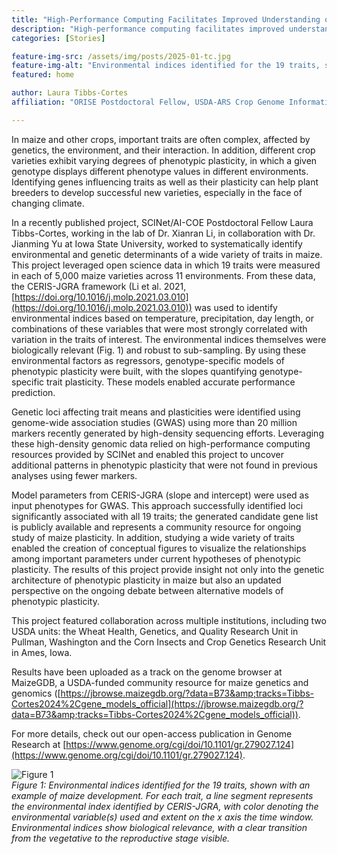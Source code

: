 ```yaml
---
title: "High-Performance Computing Facilitates Improved Understanding of Phenotypic Plasticity in Maize"
description: "High-performance computing facilitates improved understanding of phenotypic plasticity in maize"
categories: [Stories]

feature-img-src: /assets/img/posts/2025-01-tc.jpg
feature-img-alt: "Environmental indices identified for the 19 traits, shown with an example of maize development. For each trait, a line segment represents the environmental index identified by CERIS-JGRA, with color denoting the environmental variable(s) used and extent on the x axis the time window. Environmental indices show biological relevance, with a clear transition from the vegetative to the reproductive stage visible."
featured: home

author: Laura Tibbs-Cortes
affiliation: "ORISE Postdoctoral Fellow, USDA-ARS Crop Genome Informatics Laboratory, Ames, IA"

---
```


In maize and other crops, important traits are often complex, affected by genetics, the environment, and their interaction. In addition, different crop varieties exhibit varying degrees of phenotypic plasticity, in which a given genotype displays different phenotype values in different environments.<!--excerpt--> Identifying genes influencing traits as well as their plasticity can help plant breeders to develop successful new varieties, especially in the face of changing climate.

In a recently published project, SCINet/AI-COE Postdoctoral Fellow Laura Tibbs-Cortes, working in the lab of Dr. Xianran Li, in collaboration with Dr. Jianming Yu at Iowa State University, worked to systematically identify environmental and genetic determinants of a wide variety of traits in maize. This project leveraged open science data in which 19 traits were measured in each of 5,000 maize varieties across 11 environments. From these data, the CERIS-JGRA framework (Li et al. 2021, [https://doi.org/10.1016/j.molp.2021.03.010](https://doi.org/10.1016/j.molp.2021.03.010)) was used to identify environmental indices based on temperature, precipitation, day length, or combinations of these variables that were most strongly correlated with variation in the traits of interest. The environmental indices themselves were biologically relevant (Fig. 1) and robust to sub-sampling. By using these environmental factors as regressors, genotype-specific models of phenotypic plasticity were built, with the slopes quantifying genotype-specific trait plasticity. These models enabled accurate performance prediction.

Genetic loci affecting trait means and plasticities were identified using genome-wide association studies (GWAS) using more than 20 million markers recently generated by high-density sequencing efforts. Leveraging these high-density genomic data relied on high-performance computing resources provided by SCINet and enabled this project to uncover additional patterns in phenotypic plasticity that were not found in previous analyses using fewer markers.

Model parameters from CERIS-JGRA (slope and intercept) were used as input phenotypes for GWAS. This approach successfully identified loci significantly associated with all 19 traits; the generated candidate gene list is publicly available and represents a community resource for ongoing study of maize plasticity. In addition, studying a wide variety of traits enabled the creation of conceptual figures to visualize the relationships among important parameters under current hypotheses of phenotypic plasticity. The results of this project provide insight not only into the genetic architecture of phenotypic plasticity in maize but also an updated perspective on the ongoing debate between alternative models of phenotypic plasticity.

This project featured collaboration across multiple institutions, including two USDA units: the Wheat Health, Genetics, and Quality Research Unit in Pullman, Washington and the Corn Insects and Crop Genetics Research Unit in Ames, Iowa.  

Results have been uploaded as a track on the genome browser at MaizeGDB, a USDA-funded community resource for maize genetics and genomics ([https://jbrowse.maizegdb.org/?data=B73&amp;tracks=Tibbs-Cortes2024%2Cgene_models_official](https://jbrowse.maizegdb.org/?data=B73&amp;tracks=Tibbs-Cortes2024%2Cgene_models_official)).

For more details, check out our open-access publication in Genome Research at [https://www.genome.org/cgi/doi/10.1101/gr.279027.124](https://www.genome.org/cgi/doi/10.1101/gr.279027.124).
 
![Figure 1](/assets/img/posts/2025-01-tc.jpg)  
*Figure 1: Environmental indices identified for the 19 traits, shown with an example of maize development. For each trait, a line segment represents the environmental index identified by CERIS-JGRA, with color denoting the environmental variable(s) used and extent on the x axis the time window. Environmental indices show biological relevance, with a clear transition from the vegetative to the reproductive stage visible.*
